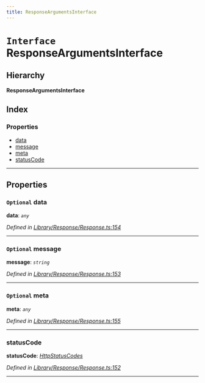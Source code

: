 ```yaml
---
title: ResponseArgumentsInterface
---
```


# `Interface` ResponseArgumentsInterface

## Hierarchy

**ResponseArgumentsInterface**

## Index

### Properties

* [data](responseargumentsinterface#data)
* [message](responseargumentsinterface#message)
* [meta](responseargumentsinterface#meta)
* [statusCode](responseargumentsinterface#statuscode)

---

## Properties

<a id="data"></a>

### `Optional` data

**data**: *`any`*

*Defined in [Library/Response/Response.ts:154](https://github.com/SpoonX/stix/blob/88d2215/src/Library/Response/Response.ts#L154)*

___
<a id="message"></a>

### `Optional` message

**message**: *`string`*

*Defined in [Library/Response/Response.ts:153](https://github.com/SpoonX/stix/blob/88d2215/src/Library/Response/Response.ts#L153)*

___
<a id="meta"></a>

### `Optional` meta

**meta**: *`any`*

*Defined in [Library/Response/Response.ts:155](https://github.com/SpoonX/stix/blob/88d2215/src/Library/Response/Response.ts#L155)*

___
<a id="statuscode"></a>

###  statusCode

**statusCode**: *[HttpStatusCodes](../enums/httpstatuscodes)*

*Defined in [Library/Response/Response.ts:152](https://github.com/SpoonX/stix/blob/88d2215/src/Library/Response/Response.ts#L152)*

___

